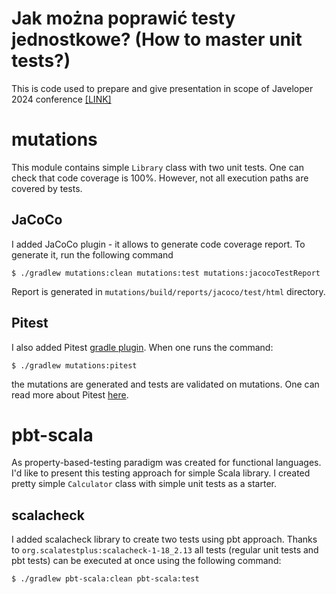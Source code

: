 # Jak można poprawić testy jednostkowe? (How to master unit tests?)

This is code used to prepare and give presentation in scope of Javeloper 2024 conference [[LINK]](https://javeloper.pl/)

# mutations

This module contains simple `Library` class with two unit tests. One can check that code coverage is 100%. However, not all execution paths are covered by tests.

## JaCoCo

I added JaCoCo plugin - it allows to generate code coverage report. To generate it, run the following command
```shell
$ ./gradlew mutations:clean mutations:test mutations:jacocoTestReport
```

Report is generated in `mutations/build/reports/jacoco/test/html` directory.

## Pitest

I also added Pitest [gradle plugin](https://gradle-pitest-plugin.solidsoft.info/). When one runs the command:
```shell
$ ./gradlew mutations:pitest
```

the mutations are generated and tests are validated on mutations. One can read more about Pitest [here](https://pitest.org/).

# pbt-scala

As property-based-testing paradigm was created for functional languages. I'd like to present this testing approach for simple Scala library. I created pretty simple `Calculator` class with simple unit tests as a starter.

## scalacheck

I added scalacheck library to create two tests using pbt approach. Thanks to `org.scalatestplus:scalacheck-1-18_2.13` all tests (regular unit tests and pbt tests) can be executed at once using the following command:
```shell
$ ./gradlew pbt-scala:clean pbt-scala:test
```
